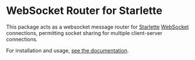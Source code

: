 # WebSocket Router for Starlette

This package acts as a websocket message router for [Starlette](https://github.com/encode/starlette)
[WebSocket](https://www.starlette.io/websockets/) connections, permitting socket sharing for
multiple client-server connections.

For installation and usage, [see the documentation](https://selcouth.gitlab.io/wsrouter).
